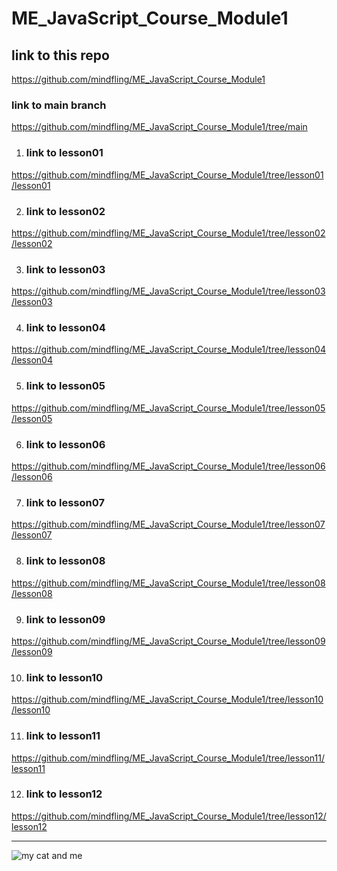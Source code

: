 # ME_JavaScript_Course_Module1

## link to this repo
https://github.com/mindfling/ME_JavaScript_Course_Module1

### link to main branch
https://github.com/mindfling/ME_JavaScript_Course_Module1/tree/main

1. ### link to lesson01
https://github.com/mindfling/ME_JavaScript_Course_Module1/tree/lesson01/lesson01

2. ### link to lesson02
https://github.com/mindfling/ME_JavaScript_Course_Module1/tree/lesson02/lesson02

3. ### link to lesson03
https://github.com/mindfling/ME_JavaScript_Course_Module1/tree/lesson03/lesson03

4. ### link to lesson04
https://github.com/mindfling/ME_JavaScript_Course_Module1/tree/lesson04/lesson04

5. ### link to lesson05
https://github.com/mindfling/ME_JavaScript_Course_Module1/tree/lesson05/lesson05

6. ### link to lesson06
https://github.com/mindfling/ME_JavaScript_Course_Module1/tree/lesson06/lesson06

7. ### link to lesson07
https://github.com/mindfling/ME_JavaScript_Course_Module1/tree/lesson07/lesson07

8. ### link to lesson08
https://github.com/mindfling/ME_JavaScript_Course_Module1/tree/lesson08/lesson08

9. ### link to lesson09
https://github.com/mindfling/ME_JavaScript_Course_Module1/tree/lesson09/lesson09

10. ### link to lesson10
https://github.com/mindfling/ME_JavaScript_Course_Module1/tree/lesson10/lesson10

11. ### link to lesson11
https://github.com/mindfling/ME_JavaScript_Course_Module1/tree/lesson11/lesson11

12. ### link to lesson12
https://github.com/mindfling/ME_JavaScript_Course_Module1/tree/lesson12/lesson12

---------------------

![my cat and me](https://placekitten.com/g/210/300)
